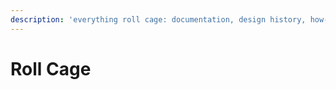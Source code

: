 ```yaml
---
description: 'everything roll cage: documentation, design history, how-to-rollcage, etc.'
---
```


# Roll Cage

